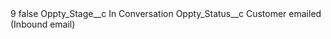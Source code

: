 <?xml version="1.0" encoding="UTF-8"?>
<CustomMetadata xmlns="http://soap.sforce.com/2006/04/metadata" xmlns:xsi="http://www.w3.org/2001/XMLSchema-instance" xmlns:xsd="http://www.w3.org/2001/XMLSchema">
    <label>9</label>
    <protected>false</protected>
    <values>
        <field>Oppty_Stage__c</field>
        <value xsi:type="xsd:string">In Conversation</value>
    </values>
    <values>
        <field>Oppty_Status__c</field>
        <value xsi:type="xsd:string">Customer emailed (Inbound email)</value>
    </values>
</CustomMetadata>

